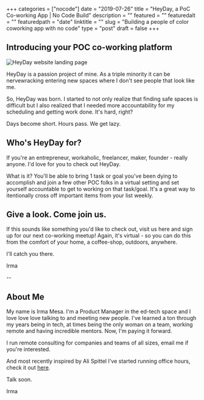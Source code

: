 +++
categories = ["nocode"]
date = "2019-07-26"
title = "HeyDay, a PoC Co-working App | No Code Build"
description = ""
featured = ""
featuredalt = ""
featuredpath = "date"
linktitle = ""
slug = "Building a people of color coworking app with no code"
type = "post"
draft = false
+++

## Introducing your POC co-working platform

![HeyDay website landing page](/heyday-landing.png)

HeyDay is a passion project of mine. As a triple minority it can be nervewracking entering new spaces where I don't see people that look like me.

So, HeyDay was born. I started to not only realize that finding safe spaces is difficult but I also realized that I needed more accountability for my scheduling and getting work done. It's hard, right?

Days become short. Hours pass. We get lazy.

## Who's HeyDay for?

If you're an entrepreneur, workaholic, freelancer, maker, founder - really anyone. I'd love for you to check out HeyDay.

What is it? You'll be able to bring 1 task or goal you've been dying to accomplish and join a few other POC folks in a virtual setting and set yourself accountable to get to working on that task/goal. It's a great way to itentionally cross off important items from your list weekly.

## Give a look. Come join us.

If this sounds like something you'd like to check out, visit us here and sign up for our next co-working meetup! Again, it's virtual - so you can do this from the comfort of your home, a coffee-shop, outdoors, anywhere.

I'll catch you there.

Irma

--

## About Me

My name is Irma Mesa. I'm a Product Manager in the ed-tech space and I love love love talking to and meeting new people. I've learned a ton through my years being in tech, at times being the only woman on a team, working remote and having incredible mentors. Now, I'm paying it forward.

I run remote consulting for companies and teams of all sizes, email me if you're interested.

And most recently inspired by Ali Spittel I've started running office hours, check it out [here](https://calendly.com/_justirma).

Talk soon.

Irma
